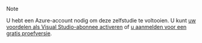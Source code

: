 
> [!NOTE]
> U hebt een Azure-account nodig om deze zelfstudie te voltooien. U kunt <a href="/pricing/member-offers/msdn-benefits-details/" target="_blank">uw voordelen als Visual Studio-abonnee activeren</a> of <a href="/pricing/free-trial/" target="_blank">u aanmelden voor een gratis proefversie</a>.
> 
> 



<!--HONumber=Nov16_HO2-->


